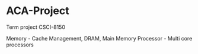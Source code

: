 # ACA-Project
Term project CSCI-8150

Memory - Cache Management, DRAM, Main Memory
Processor - Multi core processors
